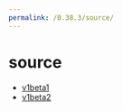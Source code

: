 ```yaml
---
permalink: /0.38.3/source/
---
```


# source



* [v1beta1](v1beta1/index.md)
* [v1beta2](v1beta2/index.md)